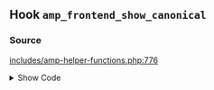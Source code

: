 ## Hook `amp_frontend_show_canonical`

### Source

[includes/amp-helper-functions.php:776](https://github.com/ampproject/amp-wp/blob/develop/includes/amp-helper-functions.php#L776-L789)

<details>
<summary>Show Code</summary>
```php
false === apply_filters_deprecated(
	'amp_frontend_show_canonical',
	[ true ],
	'2.0',
	'',
	sprintf(
		/* translators: 1: amphtml, 2: amp_add_amphtml_link(), 3: wp_head, 4: template_redirect */
		esc_html__( 'Removal of %1$s link should be done by removing %2$s from the %3$s action at %4$s.', 'amp' ),
		'amphtml',
		__FUNCTION__ . '()',
		'wp_head',
		'template_redirect'
	)
)
```
</details>
